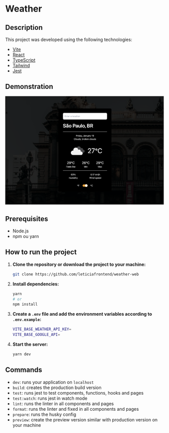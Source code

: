 # Weather

## Description

This project was developed using the following technologies:

- [Vite](https://vitejs.dev/)
- [React](https://react.dev/)
- [TypeScript](https://www.typescriptlang.org/)
- [Tailwind](https://tailwindcss.com/)
- [Jest](https://jestjs.io/)

## Demonstration

<img src="./src/assets/images/demo.png" />

## Prerequisites

- Node.js
- npm ou yarn

## How to run the project

1. **Clone the repository or download the project to your machine:**

   ```bash
   git clone https://github.com/leticiafrontend/weather-web
   ```

2. **Install dependencies:**

   ```bash
   yarn
   # or
   npm install
   ```

3. **Create a `.env` file and add the environment variables according to `.env.example`:**

   ```bash
   VITE_BASE_WEATHER_API_KEY=
   VITE_BASE_GOOGLE_API=
   ```

4. **Start the server:**

   ```bash
   yarn dev
   ```

## Commands

- `dev`: runs your application on `localhost`
- `build`: creates the production build version
- `test`: runs jest to test components, functions, hooks and pages
- `test:watch`: runs jest in watch mode
- `lint`: runs the linter in all components and pages
- `format`: runs the linter and fixed in all components and pages
- `prepare`: runs the husky config
- `preview`: create the preview version similar with production version on your machine
